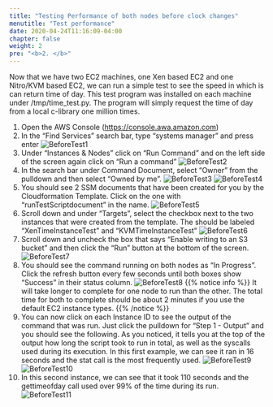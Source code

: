 ```yaml
---
title: "Testing Performance of both nodes before clock changes"
menutitle: "Test performance"
date: 2020-04-24T11:16:09-04:00
chapter: false
weight: 2
pre: "<b>2. </b>"
---
```


Now that we have two EC2 machines, one Xen based EC2 and one Nitro/KVM based EC2, we can run a simple test to see the speed in which is can return time of day. This test program was installed on each machine under /tmp/time_test.py. The program will simply request the time of day from a local c-library one million times.

1.	Open the AWS Console (https://console.awa.amazon.com)
1.	In the “Find Services” search bar, type “systems manager” and press enter
![BeforeTest1](/Performance/100_Clock_Source_Performance/Images/BeforeTest1.png)
1.	Under “Instances & Nodes” click on “Run Command” and on the left side of the screen again click on “Run a command”
![BeforeTest2](/Performance/100_Clock_Source_Performance/Images/BeforeTest2.png)
1.	In the search bar under Command Document, select “Owner” from the pulldown and then select “Owned by me”.
![BeforeTest3](/Performance/100_Clock_Source_Performance/Images/BeforeTest3.png)
![BeforeTest4](/Performance/100_Clock_Source_Performance/Images/BeforeTest4.png)
1.	You should see 2 SSM documents that have been created for you by the Cloudformation Template.  Click on the one with “runTestScriptdocument” in the name.
![BeforeTest5](/Performance/100_Clock_Source_Performance/Images/BeforeTest5.png)
1.	Scroll down and under “Targets”, select the checkbox next to the two instances that were created from the template.  The should be labeled “XenTimeInstanceTest” and “KVMTimeInstanceTest”
![BeforeTest6](/Performance/100_Clock_Source_Performance/Images/BeforeTest6.png)
1.	Scroll down and uncheck the box that says “Enable writing to an S3 bucket” and then click the “Run” button at the bottom of the screen.
![BeforeTest7](/Performance/100_Clock_Source_Performance/Images/BeforeTest7.png)
1.	You should see the command running on both nodes as “In Progress”. Click the refresh button every few seconds until both boxes show “Success” in their status column.
![BeforeTest8](/Performance/100_Clock_Source_Performance/Images/BeforeTest8.png)
{{% notice info %}}
It will take longer to complete for one node to run than the other. The total time for both to complete should be about 2 minutes if you use the default EC2 instance types.
{{% /notice %}}
1.	You can now click on each Instance ID to see the output of the command that was run. Just click the pulldown for “Step 1 - Output” and you should see the following.  As you noticed, it tells you at the top of the output how long the script took to run in total, as well as the syscalls used during its execution.  In this first example, we can see it ran in 16 seconds and the stat call is the most frequently used.
![BeforeTest9](/Performance/100_Clock_Source_Performance/Images/BeforeTest9.png)
![BeforeTest10](/Performance/100_Clock_Source_Performance/Images/BeforeTest10.png)
1.	In this second instance, we can see that it took 110 seconds and the gettimeofday call used over 99% of the time during its run.
![BeforeTest11](/Performance/100_Clock_Source_Performance/Images/BeforeTest11.png)
